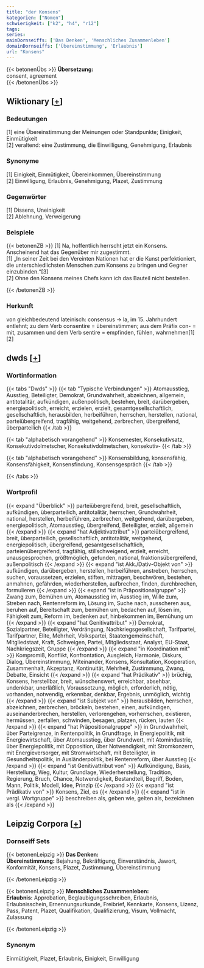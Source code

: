 ```yaml
---
title: "der Konsens"
kategorien: ["Nomen"]
schwierigkeit: ["k2", "h4", "r12"]
tags:
series:
mainDornseiffs: ['Das Denken', 'Menschliches Zusammenleben']
domainDornseiffs: ['Übereinstimmung', 'Erlaubnis']
url: "Konsens"
---
```


{{< betonenÜbs >}}
**Übersetzung:**  
consent, agreement  
{{< /betonenÜbs >}}

## Wiktionary [[+](https://de.wiktionary.org/wiki/Konsens)]

### Bedeutungen
[1] eine Übereinstimmung der Meinungen oder Standpunkte; Einigkeit, Einmütigkeit  
[2] veraltend: eine Zustimmung, die Einwilligung, Genehmigung, Erlaubnis  

### Synonyme
[1] Einigkeit, Einmütigkeit, Übereinkommen, Übereinstimmung  
[2] Einwilligung, Erlaubnis, Genehmigung, Plazet, Zustimmung  

### Gegenwörter
[1] Dissens, Uneinigkeit  
[2] Ablehnung, Verweigerung  

### Beispiele
{{< betonenZB >}}
[1] Na, hoffentlich herrscht jetzt ein Konsens. Anscheinend hat das Gegenüber mir zugestimmt.  
[1] „In seiner Zeit bei den Vereinten Nationen hat er die Kunst perfektioniert, die unterschiedlichsten Menschen zum Konsens zu bringen und Gegner einzubinden.“[3]  
[2] Ohne den Konsens meines Chefs kann ich das Bauteil nicht bestellen.  

{{< /betonenZB >}}
### Herkunft
von gleichbedeutend lateinisch: consensus → la, im 15. Jahrhundert entlehnt; zu dem Verb consentire = übereinstimmen; aus dem Präfix con- = mit, zusammen und dem Verb sentire = empfinden, fühlen, wahrnehmen[1][2]  



## dwds [[+](https://www.dwds.de/wb/Konsens)]

### Wortinformation
{{< tabs "Dwds" >}}
{{< tab "Typische Verbindungen" >}}
Atomausstieg, Ausstieg, Beteiligter, Demokrat, Grundwahrheit, abzeichnen, allgemein, antitotalitär, aufkündigen, außenpolitisch, bestehen, breit, darübergeben, energiepolitisch, erreicht, erzielen, erzielt, gesamtgesellschaftlich, gesellschaftlich, herausbilden, herbeiführen, herrschen, herstellen, national, parteiübergreifend, tragfähig, weitgehend, zerbrechen, übergreifend, überparteilich
{{< /tab >}}

{{< tab "alphabetisch vorangehend" >}}
Konsemester, Konsekutivsatz, Konsekutivdolmetscher, Konsekutivdolmetschen, konsekutiv-
{{< /tab >}}

{{< tab "alphabetisch vorangehend" >}}
Konsensbildung, konsensfähig, Konsensfähigkeit, Konsensfindung, Konsensgespräch
{{< /tab >}}

{{< /tabs >}}

### Wortprofil
{{< expand "Überblick" >}} parteiübergreifend, breit, gesellschaftlich, aufkündigen, überparteilich, antitotalitär, herrschen, Grundwahrheit, national, herstellen, herbeiführen, zerbrechen, weitgehend, darübergeben, energiepolitisch, Atomausstieg, übergreifend, Beteiligter, erzielt, allgemein {{< /expand >}}
{{< expand "hat Adjektivattribut" >}} parteiübergreifend, breit, überparteilich, gesellschaftlich, antitotalitär, weitgehend, energiepolitisch, übergreifend, gesamtgesellschaftlich, parteienübergreifend, tragfähig, stillschweigend, erzielt, erreicht, unausgesprochen, größtmöglich, gefunden, national, fraktionsübergreifend, außenpolitisch {{< /expand >}}
{{< expand "ist Akk./Dativ-Objekt von" >}} aufkündigen, darübergeben, herstellen, herbeiführen, anstreben, herrschen, suchen, voraussetzen, erzielen, stiften, mittragen, beschwören, bestehen, anmahnen, gefährden, wiederherstellen, aufbrechen, finden, durchbrechen, formulieren {{< /expand >}}
{{< expand "ist in Präpositionalgruppe" >}} Zwang zum, Bemühen um, Atomausstieg im, Ausstieg im, Wille zum, Streben nach, Rentenreform im, Lösung im, Suche nach, ausscheren aus, beruhen auf, Bereitschaft zum, bemühen um, bedachen auf, lösen im, Fähigkeit zum, Reform im, bedenken auf, hinbekommen im, Bemühung um {{< /expand >}}
{{< expand "hat Genitivattribut" >}} Demokrat, Sozialpartner, Beteiligter, Verdrängung, Nachkriegsgesellschaft, Tarifpartei, Tarifpartner, Elite, Mehrheit, Volkspartei, Staatengemeinschaft, Mitgliedstaat, Kraft, Schweigen, Partei, Mitgliedsstaat, Analyst, EU-Staat, Nachkriegszeit, Gruppe {{< /expand >}}
{{< expand "in Koordination mit" >}} Kompromiß, Konflikt, Konfrontation, Ausgleich, Harmonie, Diskurs, Dialog, Übereinstimmung, Miteinander, Konsens, Konsultation, Kooperation, Zusammenhalt, Akzeptanz, Kontinuität, Mehrheit, Zustimmung, Zwang, Debatte, Einsicht {{< /expand >}}
{{< expand "hat Prädikativ" >}} brüchig, Konsens, herstellbar, breit, wünschenswert, erreichbar, absehbar, undenkbar, unerläßlich, Voraussetzung, möglich, erforderlich, nötig, vorhanden, notwendig, erkennbar, denkbar, Ergebnis, unmöglich, wichtig {{< /expand >}}
{{< expand "ist Subjekt von" >}} herausbilden, herrschen, abzeichnen, zerbrechen, bröckeln, bestehen, einen, aufkündigen, auseinanderbrechen, herstellen, verlorengehen, vorherrschen, existieren, hermüssen, zerfallen, schwinden, besagen, platzen, rücken, lauten {{< /expand >}}
{{< expand "hat Präpositionalgruppe" >}} in Grundwahrheit, über Parteigrenze, in Rentenpolitik, in Grundfrage, in Energiepolitik, mit Energiewirtschaft, über Atomausstieg, über Grundwert, mit Atomindustrie, über Energiepolitik, mit Opposition, über Notwendigkeit, mit Stromkonzern, mit Energieversorger, mit Stromwirtschaft, mit Beteiligter, in Gesundheitspolitik, in Ausländerpolitik, bei Rentenreform, über Ausstieg {{< /expand >}}
{{< expand "ist Genitivattribut von" >}} Aufkündigung, Basis, Herstellung, Weg, Kultur, Grundlage, Wiederherstellung, Tradition, Regierung, Bruch, Chance, Notwendigkeit, Bestandteil, Begriff, Boden, Mann, Politik, Modell, Idee, Prinzip {{< /expand >}}
{{< expand "ist Prädikativ von" >}} Konsens, Ziel, es {{< /expand >}}
{{< expand "ist in vergl. Wortgruppe" >}} beschreiben als, geben wie, gelten als, bezeichnen als {{< /expand >}}

## Leipzig Corpora [[+](https://corpora.uni-leipzig.de/en/res?word=Konsens&corpusId=deu_newscrawl-public_2018)]

### Dornseiff Sets
{{< betonenLeipzig >}}
**Das Denken:**  
**Übereinstimmung:** Bejahung, Bekräftigung, Einverständnis, Jawort, Konformität, Konsens, Plazet, Zustimmung, Übereinstimmung  

{{< /betonenLeipzig >}}


{{< betonenLeipzig >}}
**Menschliches Zusammenleben:**  
**Erlaubnis:** Approbation, Beglaubigungsschreiben, Erlaubnis, Erlaubnisschein, Ernennungsurkunde, Freibrief, Kennkarte, Konsens, Lizenz, Pass, Patent, Plazet, Qualifikation, Qualifizierung, Visum, Vollmacht, Zulassung  

{{< /betonenLeipzig >}}

### Synonym
Einmütigkeit, Plazet, Erlaubnis, Einigkeit, Einwilligung

